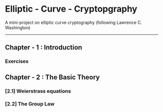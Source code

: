 # Elliptic - Curve - Cryptopgraphy
A mini-project on elliptic curve cryptography (following Lawrence C. Washington)

---
## Chapter - 1 : Introduction
### Exercises 

## Chapter - 2 : The Basic Theory 
### [2.1] Weierstrass equations
### [2.2] The Group Law 


